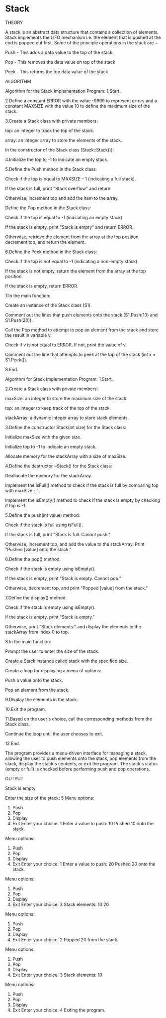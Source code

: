 # Stack

THEORY

A stack is an abstract data structure that contains a collection of elements. Stack implements the LIFO mechanism i.e. the element that is pushed at the end is popped out first. Some of the principle operations in the stack are −

Push - This adds a data value to the top of the stack.

Pop - This removes the data value on top of the stack

Peek - This returns the top data value of the stack

ALGORITHM

Algorithm for the Stack Implementation Program:
1.Start.

2.Define a constant ERROR with the value -9999 to represent errors and a constant MAXSIZE with the value 10 to define the maximum size of the stack.

3.Create a Stack class with private members:

top: an integer to track the top of the stack.

array: an integer array to store the elements of the stack.

In the constructor of the Stack class (Stack::Stack()):

4.Initialize the top to -1 to indicate an empty stack.

5.Define the Push method in the Stack class:

Check if the top is equal to MAXSIZE - 1 (indicating a full stack).

If the stack is full, print "Stack overflow" and return.

Otherwise, increment top and add the item to the array.

Define the Pop method in the Stack class:

Check if the top is equal to -1 (indicating an empty stack).

If the stack is empty, print "Stack is empty" and return ERROR.

Otherwise, retrieve the element from the array at the top position, decrement top, and return the element.

6.Define the Peek method in the Stack class:

Check if the top is not equal to -1 (indicating a non-empty stack).

If the stack is not empty, return the element from the array at the top position.

If the stack is empty, return ERROR.

7.In the main function:

Create an instance of the Stack class (S1).

Comment out the lines that push elements onto the stack (S1.Push(10) and S1.Push(20)).

Call the Pop method to attempt to pop an element from the stack and store the result in variable v.

Check if v is not equal to ERROR. If not, print the value of v.

Comment out the line that attempts to peek at the top of the stack (int x = S1.Peek()).

8.End.

Algorithm for Stack Implementation Program:
1.Start.

2.Create a Stack class with private members:

maxSize: an integer to store the maximum size of the stack.

top: an integer to keep track of the top of the stack.

stackArray: a dynamic integer array to store stack elements.

3.Define the constructor Stack(int size) for the Stack class:

Initialize maxSize with the given size.

Initialize top to -1 to indicate an empty stack.

Allocate memory for the stackArray with a size of maxSize.

4.Define the destructor ~Stack() for the Stack class:

Deallocate the memory for the stackArray.

Implement the isFull() method to check if the stack is full by comparing top with maxSize - 1.

Implement the isEmpty() method to check if the stack is empty by checking if top is -1.

5.Define the push(int value) method:

Check if the stack is full using isFull().

If the stack is full, print "Stack is full. Cannot push."

Otherwise, increment top, and add the value to the stackArray. Print "Pushed [value] onto the stack."

6.Define the pop() method:

Check if the stack is empty using isEmpty().

If the stack is empty, print "Stack is empty. Cannot pop."

Otherwise, decrement top, and print "Popped [value] from the stack."

7.Define the display() method:

Check if the stack is empty using isEmpty().

If the stack is empty, print "Stack is empty."

Otherwise, print "Stack elements:" and display the elements in the stackArray from index 0 to top.

8.In the main function:

Prompt the user to enter the size of the stack.

Create a Stack instance called stack with the specified size.

Create a loop for displaying a menu of options:

Push a value onto the stack.

Pop an element from the stack.

9.Display the elements in the stack.

10.Exit the program.

11.Based on the user's choice, call the corresponding methods from the Stack class.

Continue the loop until the user chooses to exit.

12.End.

The program provides a menu-driven interface for managing a stack, allowing the user to push elements onto the stack, pop elements from the stack, display the stack's contents, or exit the program. The stack's status (empty or full) is checked before performing push and pop operations.

OUTPUT

Stack is empty

Enter the size of the stack: 5
Menu options:
1. Push
2. Pop
3. Display
4. Exit
Enter your choice: 1
Enter a value to push: 10
Pushed 10 onto the stack.

Menu options:
1. Push
2. Pop
3. Display
4. Exit
Enter your choice: 1
Enter a value to push: 20
Pushed 20 onto the stack.

Menu options:
1. Push
2. Pop
3. Display
4. Exit
Enter your choice: 3
Stack elements: 10 20 

Menu options:
1. Push
2. Pop
3. Display
4. Exit
Enter your choice: 2
Popped 20 from the stack.

Menu options:
1. Push
2. Pop
3. Display
4. Exit
Enter your choice: 3
Stack elements: 10 

Menu options:
1. Push
2. Pop
3. Display
4. Exit
Enter your choice: 4
Exiting the program.
